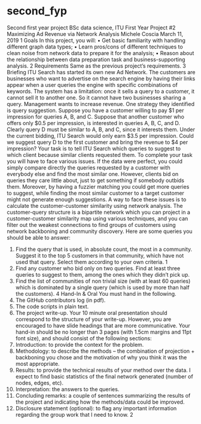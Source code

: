 # second_fyp
Second first year project BSc data science, ITU
First Year Project #2
Maximizing Ad Revenue via Network Analysis
Michele Coscia
March 11, 2019
1 Goals
In this project, you will:
• Get basic familiarity with handling different graph data types;
• Learn pros/cons of different techniques to clean noise from network data to prepare it for the analysis;
• Reason about the relationship between data preparation task and business-supporting analysis.
2 Requirements
Same as the previous project’s requirements.
3 Briefing
ITU Search has started its own new Ad Network. The customers are businesses who want to advertise on
the search engine by having their links appear when a user queries the engine with specific combinations of
keywords. The system has a limitation: once it sells a query to a customer, it cannot sell it to another one.
So it cannot have two businesses sharing a query.
Management wants to increase revenue. One strategy they identified is query suggestion. Suppose you
have a customer willing to pay $1 per impression for queries A, B, and C. Suppose that another customer
who offers only $0.5 per impression, is interested in queries A, B, C, and D. Clearly query D must be similar
to A, B, and C, since it interests them. Under the current bidding, ITU Search would only earn $3.5 per
impression. Could we suggest query D to the first customer and bring the revenue to $4 per impression?
Your task is to tell ITU Search which queries to suggest to which client because similar
clients requested them.
To complete your task you will have to face various issues. If the data were perfect, you could simply
compare directly the queries requested by a customer with everybody else and find the most similar one.
However, clients bid on queries they care little about, just to get something if somebody outbids them.
Moreover, by having a fuzzier matching you could get more queries to suggest, while finding the most similar
customer to a target customer might not generate enough suggestions.
A way to face these issues is to calculate the customer-customer similarity using network analysis. The
customer-query structure is a bipartite network which you can project in a customer-customer similarity
map using various techniques, and you can filter out the weakest connections to find groups of customers
using network backboning and community discovery.
Here are some queries you should be able to answer:
1. Find the query that is used, in absolute count, the most in a community. Suggest it to the top 5
customers in that community, which have not used that query. Select them according to your own
criteria.
1
2. Find any customer who bid only on two queries. Find at least three queries to suggest to them, among
the ones which they didn’t pick up.
3. Find the list of communities of non trivial size (with at least 60 queries) which is dominated by a single
query (which is used by more than half the customers).
4 Hand-In & Oral
You must hand in the following.
1. The GitHub contributors log (in pdf).
2. The code scripts in plain text.
3. The project write-up.
Your 10 minute oral presentation should correspond to the structure of your write-up. However, you are
encouraged to have slide headings that are more communicative. Your hand-in should be no longer than 3
pages (with 1.5cm margins and 11pt font size), and should consist of the following sections:
1. Introduction: to provide the context for the problem.
2. Methodology: to describe the methods – the combination of projection + backboning you chose and
the motivation of why you think it was the most appropriate.
3. Results: to provide the technical results of your method over the data. I expect to find basic statistics
of the final network generated (number of nodes, edges, etc).
4. Interpretation: the answers to the queries.
5. Concluding remarks: a couple of sentences summarizing the results of the project and indicating how
the methods/data could be improved.
6. Disclosure statement (optional): to flag any important information regarding the group work that I
need to know.
2
